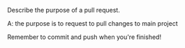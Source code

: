 Describe the purpose of a pull request.

A: the purpose is to request to pull changes to main project


Remember to commit and push when you're finished!